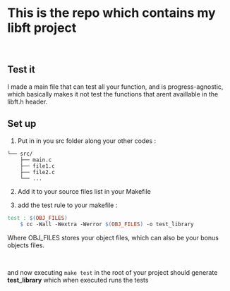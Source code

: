 # This is the repo which contains my libft project

<br/>

## Test it
I made a main file that can test all your function, and is progress-agnostic, which basically makes it not test the functions that arent availlable in 
the libft.h header.

## Set up

1) Put in in you src folder along your other codes :
```
└── src/
    ├── main.c
    ├── file1.c
    ├── file2.c
    └── ...
```
2) Add it to your source files list in your Makefile

3) add the test rule to your makefile :
```Makefile
test : $(OBJ_FILES)
    $ cc -Wall -Wextra -Werror $(OBJ_FILES) -o test_library
```
Where OBJ_FILES stores your object files, which can also be your bonus objects files.

<br/>

and now executing ```make test``` in the root of your project should generate **test_library** which when executed runs the tests  
